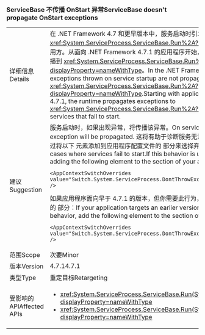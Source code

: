 ### <a name="servicebase-doesnt-propagate-onstart-exceptions"></a><span data-ttu-id="40890-101">ServiceBase 不传播 OnStart 异常</span><span class="sxs-lookup"><span data-stu-id="40890-101">ServiceBase doesn't propagate OnStart exceptions</span></span>

|   |   |
|---|---|
|<span data-ttu-id="40890-102">详细信息</span><span class="sxs-lookup"><span data-stu-id="40890-102">Details</span></span>|<span data-ttu-id="40890-103">在 .NET Framework 4.7 和更早版本中，服务启动时引发的异常不会传播给 <xref:System.ServiceProcess.ServiceBase.Run%2A?displayProperty=nameWithType> 的调用方。从面向 .NET Framework 4.7.1 的应用程序开始，如果服务无法启动，运行时会将异常传播到 <xref:System.ServiceProcess.ServiceBase.Run%2A?displayProperty=nameWithType>。</span><span class="sxs-lookup"><span data-stu-id="40890-103">In the .NET Framework 4.7 and earlier versions, exceptions thrown on service startup are not propagated to the caller of <xref:System.ServiceProcess.ServiceBase.Run%2A?displayProperty=nameWithType>.Starting with applications that target the .NET Framework 4.7.1, the runtime propagates exceptions to <xref:System.ServiceProcess.ServiceBase.Run%2A?displayProperty=nameWithType> for services that fail to start.</span></span>|
|<span data-ttu-id="40890-104">建议</span><span class="sxs-lookup"><span data-stu-id="40890-104">Suggestion</span></span>|<span data-ttu-id="40890-105">服务启动时，如果出现异常，将传播该异常。</span><span class="sxs-lookup"><span data-stu-id="40890-105">On service start, if there is an exception, that exception will be propagated.</span></span> <span data-ttu-id="40890-106">这将有助于诊断服务无法启动的情况。如果无需此行为，则可通过将以下 <AppContextSwitchOverrides> 元素添加到应用程序配置文件的 <runtime> 部分来选择弃用该行为：</span><span class="sxs-lookup"><span data-stu-id="40890-106">This should help diagnose cases where services fail to start.If this behavior is undesirable, you can opt out of it by adding the following <AppContextSwitchOverrides> element to the <runtime> section of your application configuration file:</span></span><pre><code class="language-xml">&lt;AppContextSwitchOverrides value=&quot;Switch.System.ServiceProcess.DontThrowExceptionsOnStart=true&quot; /&gt;&#13;&#10;</code></pre><span data-ttu-id="40890-107">如果应用程序面向早于 4.7.1 的版本，但你需要此行为，请将以下 <AppContextSwitchOverrides> 元素添加到应用程序配置文件的 <runtime> 部分：</span><span class="sxs-lookup"><span data-stu-id="40890-107">If your application targets an earlier version than 4.7.1 but you want to have this behavior, add the following <AppContextSwitchOverrides> element to the <runtime> section of your application configuration file:</span></span><pre><code class="language-xml">&lt;AppContextSwitchOverrides value=&quot;Switch.System.ServiceProcess.DontThrowExceptionsOnStart=false&quot; /&gt;&#13;&#10;</code></pre>|
|<span data-ttu-id="40890-108">范围</span><span class="sxs-lookup"><span data-stu-id="40890-108">Scope</span></span>|<span data-ttu-id="40890-109">次要</span><span class="sxs-lookup"><span data-stu-id="40890-109">Minor</span></span>|
|<span data-ttu-id="40890-110">版本</span><span class="sxs-lookup"><span data-stu-id="40890-110">Version</span></span>|<span data-ttu-id="40890-111">4.7.1</span><span class="sxs-lookup"><span data-stu-id="40890-111">4.7.1</span></span>|
|<span data-ttu-id="40890-112">类型</span><span class="sxs-lookup"><span data-stu-id="40890-112">Type</span></span>|<span data-ttu-id="40890-113">重定目标</span><span class="sxs-lookup"><span data-stu-id="40890-113">Retargeting</span></span>|
|<span data-ttu-id="40890-114">受影响的 API</span><span class="sxs-lookup"><span data-stu-id="40890-114">Affected APIs</span></span>|<ul><li><xref:System.ServiceProcess.ServiceBase.Run(System.ServiceProcess.ServiceBase)?displayProperty=nameWithType></li><li><xref:System.ServiceProcess.ServiceBase.Run(System.ServiceProcess.ServiceBase[])?displayProperty=nameWithType></li></ul>|

